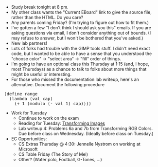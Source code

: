 * Study break tonight at 8 pm.
* My other class wants the "Current EBoard" link to give the source file,
  rather than the HTML.  Do you care?
* Any parents coming Friday?  (I'm trying to figure out how to fit them.)
* I've gotten a few "I don't think I should ask you this" emails.  If you 
  are asking questions via email, I don't consider anything out of bounds.
  (I may refuse to answer, but I won't be bothered that you've asked.)
* New lab partners!
* Lots of folks had trouble with the GIMP tools stuff.  I didn't need exact
  code, but I wanted to be able to have a sense that you understood the
  "choose color" -> "select area" -> "fill" order of things.
* I'm going to have an optional class this Thursday at 1:15 (and, I hope, most
  Thursdays) as a chance to talk to folks about more things that might be
  useful or interesting.
* For those who missed the documentation lab writeup, here's an alternative.
  Document the following procedure
<pre>
(define range
  (lambda (val cap)
    (+ 1 (modulo (- val 1) cap))))
</pre>
* Work for Tuesday
    * Continue to work on the exam
    * Reading for Tuesday: [Transforming Images](../readings/transforming-images-reading.html)
    * Lab writeup 4: Problems 6a and 7b from Transforming RGB Colors.  
      Due before class on Wednesday.  (Ideally before class on Tuesday.)
* EC Opportunities:
    * CS Extras Thursday @ 4:30: Jennelle Nystrom on working at Microsoft
    * CS Table Friday (The Story of Mel)
    * Other?  (Water polo, Football, G-Tones, ...)
